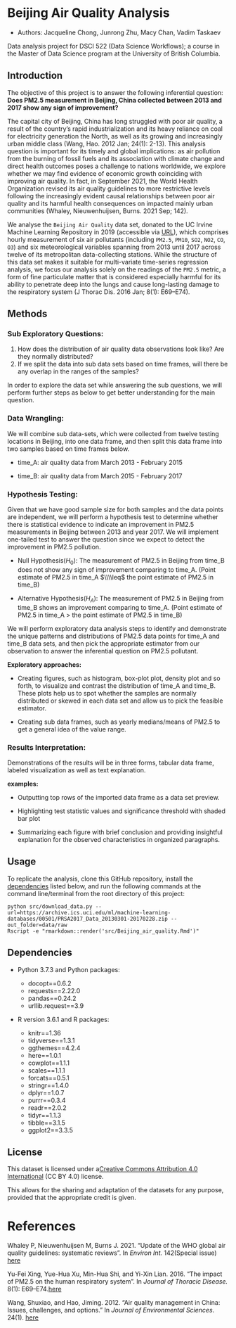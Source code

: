 
# Beijing Air Quality Analysis

-   Authors: Jacqueline Chong, Junrong Zhu, Macy Chan, Vadim Taskaev

Data analysis project for DSCI 522 (Data Science Workflows); a course in
the Master of Data Science program at the University of British
Columbia.

## Introduction

The objective of this project is to answer the following inferential
question: **Does PM2.5 measurement in Beijing, China collected between
2013 and 2017 show any sign of improvement?**

The capital city of Beijing, China has long struggled with poor air
quality, a result of the country’s rapid industrialization and its heavy
reliance on coal for electricity generation the North, as well as its
growing and increasingly urban middle class (Wang, Hao. 2012 Jan; 24(1):
2-13). This analysis question is important for its timely and global
implications: as air pollution from the burning of fossil fuels and its
association with climate change and direct health outcomes poses a
challenge to nations worldwide, we explore whether we may find evidence
of economic growth coinciding with improving air quality. In fact, in
September 2021, the World Health Organization revised its air quality
guidelines to more restrictive levels following the increasingly evident
causal relationships between poor air quality and its harmful health
consequences on impacted mainly urban communities (Whaley,
Nieuwenhuijsen, Burns. 2021 Sep; 142).

We analyse the `Beijing Air Quality` data set, donated to the UC Irvine
Machine Learning Repository in 2019 (accessible via
[URL](https://archive-beta.ics.uci.edu/ml/datasets/beijing+multi+site+air+quality+data)),
which comprises hourly measurement of six air pollutants (including
`PM2.5`, `PM10`, `SO2`, `NO2`, `CO`, `O3`) and six meteorological
variables spanning from 2013 until 2017 across twelve of its
metropolitan data-collecting stations. While the structure of this data
set makes it suitable for multi-variate time-series regression analysis,
we focus our analysis solely on the readings of the `PM2.5` metric, a
form of fine particulate matter that is considered especially harmful
for its ability to penetrate deep into the lungs and cause long-lasting
damage to the respiratory system (J Thorac Dis. 2016 Jan; 8(1):
E69–E74).

## Methods

### Sub Exploratory Questions:

1.  How does the distribution of air quality data observations look
    like? Are they normally distributed?
2.  If we split the data into sub data sets based on time frames, will
    there be any overlap in the ranges of the samples?

In order to explore the data set while answering the sub questions, we
will perform further steps as below to get better understanding for the
main question.

### **Data Wrangling:**

We will combine sub data-sets, which were collected from twelve testing
locations in Beijing, into one data frame, and then split this data
frame into two samples based on time frames below.

-   time_A: air quality data from March 2013 - February 2015

-   time_B: air quality data from March 2015 - February 2017

### **Hypothesis Testing:**

Given that we have good sample size for both samples and the data points
are independent, we will perform a hypothesis test to determine whether
there is statistical evidence to indicate an improvement in PM2.5
measurements in Beijing between 2013 and year 2017. We will implement
one-tailed test to answer the question since we expect to detect the
improvement in PM2.5 pollution.

-   Null Hypothesis(*H*<sub>0</sub>): The measurement of PM2.5 in
    Beijing from time_B does not show any sign of improvement comparing
    to time_A. (Point estimate of PM2.5 in time_A $\\\\leq$ the point
    estimate of PM2.5 in time_B)

-   Alternative Hypothesis(*H*<sub>*A*</sub>): The measurement of PM2.5
    in Beijing from time_B shows an improvement comparing to time_A.
    (Point estimate of PM2.5 in time_A > the point estimate of PM2.5 in
    time_B)

We will perform exploratory data analysis steps to identify and
demonstrate the unique patterns and distributions of PM2.5 data points
for time_A and time_B data sets, and then pick the appropriate estimator
from our observation to answer the inferential question on PM2.5
pollutant.

**Exploratory approaches:**

-   Creating figures, such as histogram, box-plot plot, density plot and
    so forth, to visualize and contrast the distribution of time_A and
    time_B. These plots help us to spot whether the samples are normally
    distributed or skewed in each data set and allow us to pick the
    feasible estimator.

-   Creating sub data frames, such as yearly medians/means of PM2.5 to
    get a general idea of the value range.

### **Results Interpretation:**

Demonstrations of the results will be in three forms, tabular data
frame, labeled visualization as well as text explanation.

**examples:**

-   Outputting top rows of the imported data frame as a data set
    preview.

-   Highlighting test statistic values and significance threshold with
    shaded bar plot

-   Summarizing each figure with brief conclusion and providing
    insightful explanation for the observed characteristics in organized
    paragraphs.

## Usage

To replicate the analysis, clone this GitHub repository, install the
[dependencies](#dependencies) listed below, and run the following
commands at the command line/terminal from the root directory of this
project:

    python src/download_data.py --url=https://archive.ics.uci.edu/ml/machine-learning-databases/00501/PRSA2017_Data_20130301-20170228.zip --out_folder=data/raw
    Rscript -e "rmarkdown::render('src/Beijing_air_quality.Rmd')"

## Dependencies

-   Python 3.7.3 and Python packages:

    -   docopt==0.6.2
    -   requests==2.22.0
    -   pandas==0.24.2
    -   urllib.request==3.9

-   R version 3.6.1 and R packages:

    -   knitr==1.36
    -   tidyverse==1.3.1
    -   ggthemes==4.2.4
    -   here==1.0.1
    -   cowplot==1.1.1
    -   scales==1.1.1
    -   forcats==0.5.1
    -   stringr==1.4.0
    -   dplyr==1.0.7
    -   purrr==0.3.4
    -   readr==2.0.2
    -   tidyr==1.1.3
    -   tibble==3.1.5
    -   ggplot2==3.3.5

## License

This dataset is licensed under a[Creative Commons Attribution 4.0
International](https://creativecommons.org/licenses/by/4.0/legalcode) (CC
BY 4.0) license.

This allows for the sharing and adaptation of the datasets for any
purpose, provided that the appropriate credit is given.

# References

Whaley P, Nieuwenhuijsen M, Burns J. 2021. “Update of the WHO global air
quality guidelines: systematic reviews”. In *Environ Int.* 142(Special
issue)
[here](https://www.sciencedirect.com/journal/environment-international/special-issue/10MTC4W8FXJ)

Yu-Fei Xing, Yue-Hua Xu, Min-Hua Shi, and Yi-Xin Lian. 2016. “The impact
of PM2.5 on the human respiratory system”. In *Journal of Thoracic
Disease.* 8(1):
E69–E74.[here](https://www.ncbi.nlm.nih.gov/pmc/articles/PMC4740125/)

Wang, Shuxiao, and Hao, Jiming. 2012. “Air quality management in China:
Issues, challenges, and options.” In *Journal of Environmental
Sciences*. 24(1).
[here](https://www.sciencedirect.com/science/article/abs/pii/S1001074211607249)
